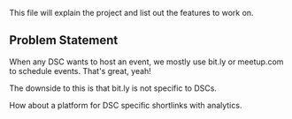 This file will explain the project and list out the features to work on.

## Problem Statement

When any DSC wants to host an event, we mostly use bit.ly or meetup.com to schedule events. That's great, yeah!

The downside to this is that bit.ly is not specific to DSCs.

How about a platform for DSC specific shortlinks with analytics.
